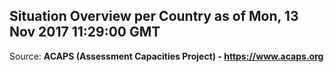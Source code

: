 ## Situation Overview per Country as of Mon, 13 Nov 2017 11:29:00 GMT

Source: **ACAPS (Assessment Capacities Project) - https://www.acaps.org**